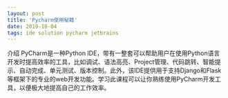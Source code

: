 ```yaml
---  
layout: post  
title: 'Pycharm使用秘籍'  
date: 2019-10-04  
tags: ide solution pycharm jetbrains  
---  
```

  
<script>
window.location.href='https://www.luffycity.com/free/39';
</script>

介绍
PyCharm是一种Python IDE，带有一整套可以帮助用户在使用Python语言开发时提高效率的工具，比如调试、语法高亮、Project管理、代码跳转、智能提示、自动完成、单元测试、版本控制。此外，该IDE提供用于支持Django和Flask等框架下的专业的web开发功能。学习此课程可以让你熟练使用PyCharm开发工具，以便极大地提高自己的工作效率。